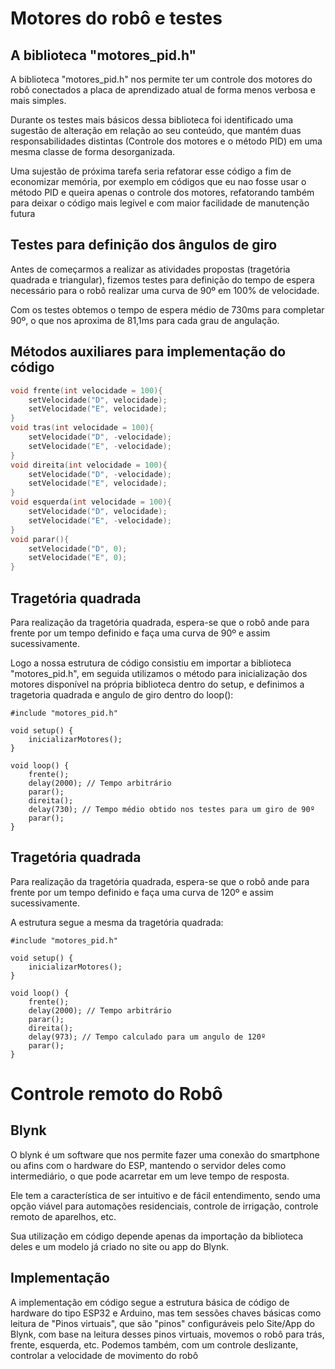 # Motores do robô e testes

## A biblioteca "motores_pid.h"
A biblioteca "motores_pid.h" nos permite ter um controle dos motores do robô conectados a placa de aprendizado atual de forma menos verbosa e mais simples.

Durante os testes mais básicos dessa biblioteca foi identificado uma sugestão de alteração em relação ao seu conteúdo, que mantém duas responsabilidades distintas (Controle dos motores e o método PID) em uma mesma classe de forma desorganizada.

Uma sujestão de próxima tarefa seria refatorar esse código a fim de economizar memória, por exemplo em códigos que eu nao fosse usar o método PID e queira apenas o controle dos motores, refatorando também para deixar o código mais legível e com maior facilidade de manutenção futura

## Testes para definição dos ângulos de giro
Antes de começarmos a realizar as atividades propostas (tragetória quadrada e triangular), fizemos testes para definição do tempo de espera necessário para o robô realizar uma curva de 90º em 100% de velocidade.

Com os testes obtemos o tempo de espera médio de 730ms para completar 90º, o que nos aproxima de 81,1ms para cada grau de angulação.

## Métodos auxiliares para implementação do código
```cpp
void frente(int velocidade = 100){
    setVelocidade("D", velocidade);
    setVelocidade("E", velocidade);
}
void tras(int velocidade = 100){
    setVelocidade("D", -velocidade);
    setVelocidade("E", -velocidade);
}
void direita(int velocidade = 100){
    setVelocidade("D", -velocidade);
    setVelocidade("E", velocidade);
}
void esquerda(int velocidade = 100){
    setVelocidade("D", velocidade);
    setVelocidade("E", -velocidade);
}
void parar(){
    setVelocidade("D", 0);
    setVelocidade("E", 0);
}

```

## Tragetória quadrada
Para realização da tragetória quadrada, espera-se que o robô ande para frente por um tempo definido e faça uma curva de 90º e assim sucessivamente.

Logo a nossa estrutura de código consistiu em importar a biblioteca "motores_pid.h", em seguida utilizamos o método para inicialização dos motores disponível na própria biblioteca dentro do setup, e definimos a tragetoria quadrada e angulo de giro dentro do loop():
```arduino
#include "motores_pid.h"

void setup() {
    inicializarMotores();
}

void loop() {
    frente();
    delay(2000); // Tempo arbitrário
    parar();
    direita();
    delay(730); // Tempo médio obtido nos testes para um giro de 90º
    parar();
}
```

## Tragetória quadrada
Para realização da tragetória quadrada, espera-se que o robô ande para frente por um tempo definido e faça uma curva de 120º e assim sucessivamente.

A estrutura segue a mesma da tragetória quadrada:
```arduino
#include "motores_pid.h"

void setup() {
    inicializarMotores();
}

void loop() {
    frente();
    delay(2000); // Tempo arbitrário
    parar();
    direita();
    delay(973); // Tempo calculado para um angulo de 120º
    parar();
}
```

# Controle remoto do Robô

## Blynk
O blynk é um software que nos permite fazer uma conexão do smartphone ou afins com o hardware do ESP, mantendo o servidor deles como intermediário, o que pode acarretar em um leve tempo de resposta.

Ele tem a característica de ser intuitivo e de fácil entendimento, sendo uma opção viável para automações residenciais, controle de irrigação, controle remoto de aparelhos, etc.

Sua utilização em código depende apenas da importação da biblioteca deles e um modelo já criado no site ou app do Blynk.

## Implementação
A implementação em código segue a estrutura básica de código de hardware do tipo ESP32 e Arduino, mas tem sessões chaves básicas como leitura de "Pinos virtuais", que são "pinos" configuráveis pelo Site/App do Blynk, com base na leitura desses pinos virtuais, movemos o robô para trás, frente, esquerda, etc. Podemos também, com um controle deslizante, controlar a velocidade de movimento do robô
